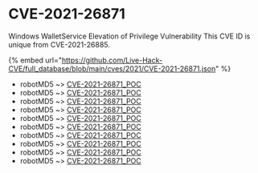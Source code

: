 # CVE-2021-26871

Windows WalletService Elevation of Privilege Vulnerability This CVE ID is unique from CVE-2021-26885.

{% embed url="https://github.com/Live-Hack-CVE/full_database/blob/main/cves/2021/CVE-2021-26871.json" %}


* robotMD5 ~> [CVE-2021-26871_POC](https://www.alice-snow.ru/2021/database/cve-2021-26871/cve-2021-26871_poc-robotmd5)
* robotMD5 ~> [CVE-2021-26871_POC](https://www.alice-snow.ru/2021/database/cve-2021-26871/cve-2021-26871_poc-robotmd5)
* robotMD5 ~> [CVE-2021-26871_POC](https://www.alice-snow.ru/2021/database/cve-2021-26871/cve-2021-26871_poc-robotmd5)
* robotMD5 ~> [CVE-2021-26871_POC](https://www.alice-snow.ru/2021/database/cve-2021-26871/cve-2021-26871_poc-robotmd5)
* robotMD5 ~> [CVE-2021-26871_POC](https://www.alice-snow.ru/2021/database/cve-2021-26871/cve-2021-26871_poc-robotmd5)
* robotMD5 ~> [CVE-2021-26871_POC](https://www.alice-snow.ru/2021/database/cve-2021-26871/cve-2021-26871_poc-robotmd5)
* robotMD5 ~> [CVE-2021-26871_POC](https://www.alice-snow.ru/2021/database/cve-2021-26871/cve-2021-26871_poc-robotmd5)
* robotMD5 ~> [CVE-2021-26871_POC](https://www.alice-snow.ru/2021/database/cve-2021-26871/cve-2021-26871_poc-robotmd5)
* robotMD5 ~> [CVE-2021-26871_POC](https://www.alice-snow.ru/2021/database/cve-2021-26871/cve-2021-26871_poc-robotmd5)
* robotMD5 ~> [CVE-2021-26871_POC](https://www.alice-snow.ru/2021/database/cve-2021-26871/cve-2021-26871_poc-robotmd5)